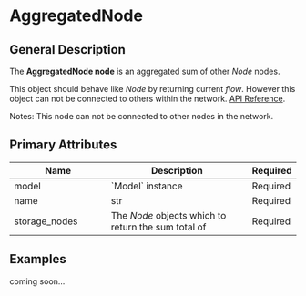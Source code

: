 # AggregatedNode

## General Description

The **AggregatedNode node** is an aggregated sum of other _Node_ nodes.

This object should behave like _Node_ by returning current _flow_. However this object can not be connected to others within the network. [API Reference](https://pywr.github.io/pywr-docs/master/api/generated/pywr.nodes.AggregatedNode.html).

Notes: This node can not be connected to other nodes in the network.

## Primary Attributes

<table><thead><tr><th width="180.33333333333331">Name</th><th width="318">Description</th><th>Required</th></tr></thead><tbody><tr><td>model </td><td>`Model` instance</td><td>Required</td></tr><tr><td>name</td><td>str</td><td>Required</td></tr><tr><td>storage_nodes</td><td>The <em>Node</em> objects which to return the sum total of</td><td>Required</td></tr></tbody></table>

## Examples

coming soon...
